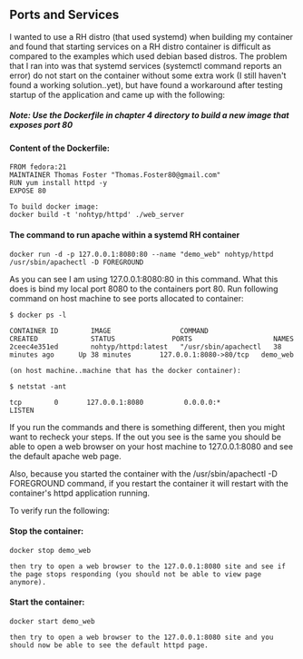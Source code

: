 ## Ports and Services

I wanted to use a RH distro (that used systemd) when building my container and found that starting
services on a RH distro container is difficult as compared to the examples which used debian based
distros.  The problem that I ran into was that systemd services (systemctl command reports an error)
do not start on the container without some extra work (I still haven't found a working solution..yet),
but have found a workaround after testing startup of the application and came up with the following:

##### Note: Use the Dockerfile in chapter 4 directory to build a new image that exposes port 80

####  Content of the Dockerfile:
```
FROM fedora:21
MAINTAINER Thomas Foster "Thomas.Foster80@gmail.com"
RUN yum install httpd -y
EXPOSE 80

To build docker image:
docker build -t 'nohtyp/httpd' ./web_server
```
#### The command to run apache within a systemd RH container

```
docker run -d -p 127.0.0.1:8080:80 --name "demo_web" nohtyp/httpd /usr/sbin/apachectl -D FOREGROUND
```

As you can see I am using 127.0.0.1:8080:80 in this command.  What this does is bind my local port 8080
to the containers port 80.  Run following command on host machine to see ports allocated to container:

```
$ docker ps -l

CONTAINER ID        IMAGE                 COMMAND                CREATED             STATUS              PORTS                    NAMES
2ceec4e351ed        nohtyp/httpd:latest   "/usr/sbin/apachectl   38 minutes ago      Up 38 minutes       127.0.0.1:8080->80/tcp   demo_web 

(on host machine..machine that has the docker container):

$ netstat -ant

tcp        0       127.0.0.1:8080          0.0.0.0:*               LISTEN
```

If you run the commands and there is something different, then you might want to recheck your steps.  If the out you see is the same
you should be able to open a web browser on your host machine to 127.0.0.1:8080 and see the default apache web page.

Also, because you started the container with the /usr/sbin/apachectl -D FOREGROUND command, if you restart the container it will restart
with the container's httpd application running.

To verify run the following:

#### Stop the container:

```
docker stop demo_web

then try to open a web browser to the 127.0.0.1:8080 site and see if the page stops responding (you should not be able to view page anymore).
```

#### Start the container:

```
docker start demo_web

then try to open a web browser to the 127.0.0.1:8080 site and you should now be able to see the default httpd page.
```
